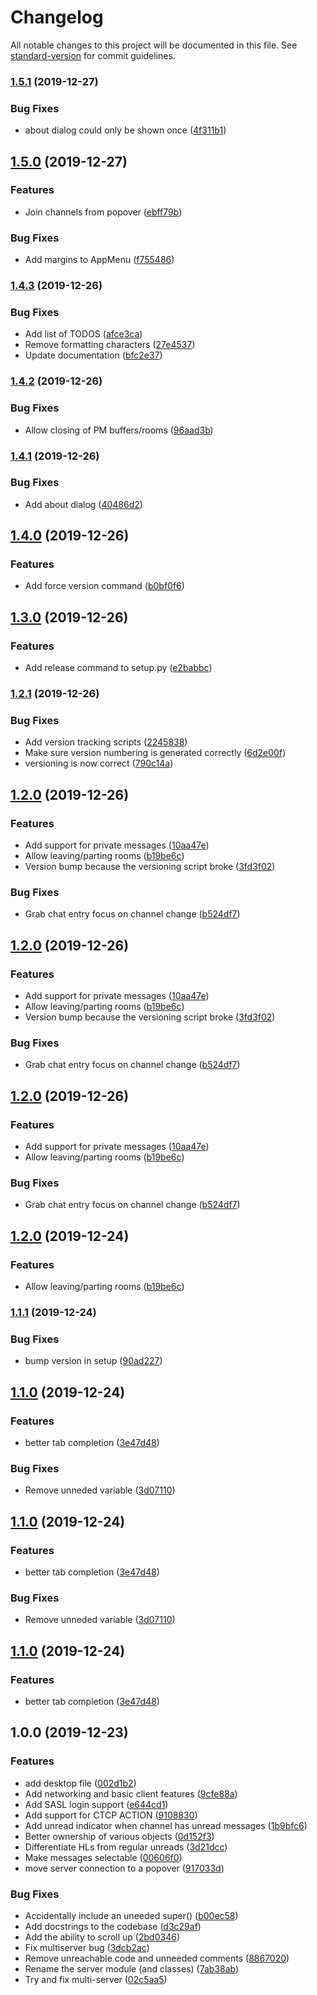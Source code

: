 # Changelog

All notable changes to this project will be documented in this file. See [standard-version](https://github.com/conventional-changelog/standard-version) for commit guidelines.

### [1.5.1](https://github-g///compare/v1.5.0...v1.5.1) (2019-12-27)


### Bug Fixes

* about dialog could only be shown once ([4f311b1](https://github-g///commit/4f311b1065dfa3d72ed27032ad43379fbcd4774e))

## [1.5.0](https://github-g///compare/v1.4.3...v1.5.0) (2019-12-27)


### Features

* Join channels from popover ([ebff79b](https://github-g///commit/ebff79b40c6db4aca07f83e27a07ec357f83651a))


### Bug Fixes

* Add margins to AppMenu ([f755486](https://github-g///commit/f7554869a55bd06de2b92e863521b7a5e0649979))

### [1.4.3](https://github-g///compare/v1.4.2...v1.4.3) (2019-12-26)


### Bug Fixes

* Add list of TODOS ([afce3ca](https://github-g///commit/afce3ca68454374d28e7a07bb5a4f61eac34bde6))
* Remove formatting characters ([27e4537](https://github-g///commit/27e45371db554560815b78d99f865f937153cafd))
* Update documentation ([bfc2e37](https://github-g///commit/bfc2e37073f931422d2b3ee13269af60cf026206))

### [1.4.2](https://github-g///compare/v1.4.1...v1.4.2) (2019-12-26)


### Bug Fixes

* Allow closing of PM buffers/rooms ([96aad3b](https://github-g///commit/96aad3b059e1cc41a64ed3c422217931d127e9d7))

### [1.4.1](https://github-g///compare/v1.4.0...v1.4.1) (2019-12-26)


### Bug Fixes

* Add about dialog ([40486d2](https://github-g///commit/40486d20bc0258944c7485b6f93d7fa09733594a))

## [1.4.0](https://github-g///compare/v1.3.0...v1.4.0) (2019-12-26)


### Features

* Add force version command ([b0bf0f6](https://github-g///commit/b0bf0f6e6542ff35aa98efb6da375f7b07faaafa))

## [1.3.0](https://github-g///compare/v1.2.1...v1.3.0) (2019-12-26)


### Features

* Add release command to setup.py ([e2babbc](https://github-g///commit/e2babbc894e3c1cf1e541be5faea2e93bd43f27f))

### [1.2.1](https://github-g///compare/v1.2.0...v1.2.1) (2019-12-26)


### Bug Fixes

* Add version tracking scripts ([2245838](https://github-g///commit/22458388c66f60fbd073da58b31bf5ecdc81916d))
* Make sure version numbering is generated correctly ([6d2e00f](https://github-g///commit/6d2e00f54a65243b5f17ea322bd83e19a4e4d80b))
* versioning is now correct ([790c14a](https://github-g///commit/790c14a65d7209fb19a61eaeeb59cf8ecd781d73))

## [1.2.0](https://github-g///compare/v1.1.1...v1.2.0) (2019-12-26)


### Features

* Add support for private messages ([10aa47e](https://github-g///commit/10aa47e985f7a43e51fd87b6aba0453ef206b4dd))
* Allow leaving/parting rooms ([b19be6c](https://github-g///commit/b19be6c1a65765dab3b57bda5cc1694f8725b683))
* Version bump because the versioning script broke ([3fd3f02](https://github-g///commit/3fd3f02f29a5ae4efd2f42268dbfff8d64bd8800))


### Bug Fixes

* Grab chat entry focus on channel change ([b524df7](https://github-g///commit/b524df7e637d6945c729e91ba08e59869d12b891))

## [1.2.0](https://github-g///compare/v1.1.1...v1.2.0) (2019-12-26)


### Features

* Add support for private messages ([10aa47e](https://github-g///commit/10aa47e985f7a43e51fd87b6aba0453ef206b4dd))
* Allow leaving/parting rooms ([b19be6c](https://github-g///commit/b19be6c1a65765dab3b57bda5cc1694f8725b683))
* Version bump because the versioning script broke ([3fd3f02](https://github-g///commit/3fd3f02f29a5ae4efd2f42268dbfff8d64bd8800))


### Bug Fixes

* Grab chat entry focus on channel change ([b524df7](https://github-g///commit/b524df7e637d6945c729e91ba08e59869d12b891))

## [1.2.0](https://github-g///compare/v1.1.1...v1.2.0) (2019-12-26)


### Features

* Add support for private messages ([10aa47e](https://github-g///commit/10aa47e985f7a43e51fd87b6aba0453ef206b4dd))
* Allow leaving/parting rooms ([b19be6c](https://github-g///commit/b19be6c1a65765dab3b57bda5cc1694f8725b683))


### Bug Fixes

* Grab chat entry focus on channel change ([b524df7](https://github-g///commit/b524df7e637d6945c729e91ba08e59869d12b891))

## [1.2.0](https://github-g///compare/v1.1.1...v1.2.0) (2019-12-24)


### Features

* Allow leaving/parting rooms ([b19be6c](https://github-g///commit/b19be6c1a65765dab3b57bda5cc1694f8725b683))

### [1.1.1](https://github-g///compare/v1.1.0...v1.1.1) (2019-12-24)


### Bug Fixes

* bump version in setup ([90ad227](https://github-g///commit/90ad227a6027315dd2fc25a63799b3f0ef07a151))

## [1.1.0](https://github-g///compare/v1.0.0...v1.1.0) (2019-12-24)


### Features

* better tab completion ([3e47d48](https://github-g///commit/3e47d48d2142f4f8663069b9896a5bdc941cd638))


### Bug Fixes

* Remove unneded variable ([3d07110](https://github-g///commit/3d07110bf4c0716a9fc0a415b8646e082fbf7e2b))

## [1.1.0](https://github-g///compare/v1.0.0...v1.1.0) (2019-12-24)


### Features

* better tab completion ([3e47d48](https://github-g///commit/3e47d48d2142f4f8663069b9896a5bdc941cd638))


### Bug Fixes

* Remove unneded variable ([3d07110](https://github-g///commit/3d07110bf4c0716a9fc0a415b8646e082fbf7e2b))

## [1.1.0](https://github-g///compare/v1.0.0...v1.1.0) (2019-12-24)


### Features

* better tab completion ([3e47d48](https://github-g///commit/3e47d48d2142f4f8663069b9896a5bdc941cd638))

## 1.0.0 (2019-12-23)


### Features

* add desktop file ([002d1b2](https://github-g///commit/002d1b2f41a430d9df00af0e572ff4eb3411fc02))
* Add networking and basic client features ([9cfe88a](https://github-g///commit/9cfe88a31cef418a9d43948a72f78db02e47a2b4))
* Add SASL login support ([e644cd1](https://github-g///commit/e644cd12acb4e9579d979f131167c44bca25af41))
* Add support for CTCP ACTION ([9108830](https://github-g///commit/9108830e10dcc5bae8ddb0e8f31470879efc2839))
* Add unread indicator when channel has unread messages ([1b9bfc6](https://github-g///commit/1b9bfc6ef5d55fe0027965f63677c036f1bcf459))
* Better ownership of various objects ([0d152f3](https://github-g///commit/0d152f38a1fdf0819db3d5a98aa64f42855f3a1c))
* Differentiate HLs from regular unreads ([3d21dcc](https://github-g///commit/3d21dcc889c6ccce37d18743c3cc176a955229b1))
* Make messages selectable ([00606f0](https://github-g///commit/00606f06ee621cb7861763c91a0713bec0457a92))
* move server connection to a popover ([917033d](https://github-g///commit/917033dc89d87e716761a636f362ffb013cde382))


### Bug Fixes

* Accidentally include an uneeded super() ([b00ec58](https://github-g///commit/b00ec5869ad8e632b1dbf6caeb0b88fb29a52260))
* Add docstrings to the codebase ([d3c29af](https://github-g///commit/d3c29af47e21c4be145af509cf6a68bb8ca30c44))
* Add the ability to scroll up ([2bd0346](https://github-g///commit/2bd0346918e6515c223f67ef1c82347721635b53))
* Fix multiserver bug ([3dcb2ac](https://github-g///commit/3dcb2ac52e8be3762de33a582290c19f06e77f46))
* Remove unreachable code and unneeded comments ([8867020](https://github-g///commit/8867020f891a49b2d32147e9848cb33b6e339d09))
* Rename the server module (and classes) ([7ab38ab](https://github-g///commit/7ab38ab5378b36a9d9f0d5d8abc70322679b289b))
* Try and fix multi-server ([02c5aa5](https://github-g///commit/02c5aa58290084a0d6dd36211296751852a97506))
